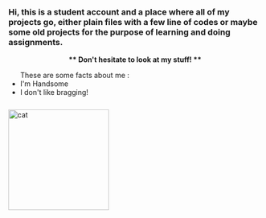 <h3>Hi, this is a student account and a place where all of my projects go, either plain files with a few line of codes or maybe some old projects for the purpose of learning and doing assignments.</h1>
  
  
<p align="center"><b>** Don't hesitate to look at my stuff! **</b></p>

<ul>These are some facts about me :
	<li>I'm Handsome</li>
	<li>I don't like bragging!</li>
</ul>

<img src="https://cataas.com/cat" alt="cat" height="200px" style="margin-top: 12px" align="center">

